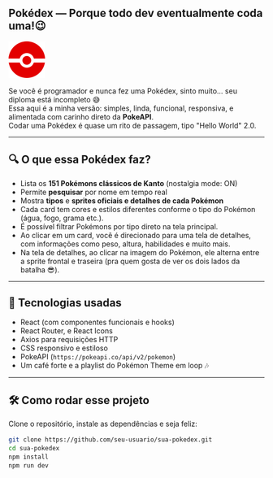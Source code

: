 ## Pokédex — Porque todo dev eventualmente coda uma!😉

![Logo da Pokédex](./src/assets/Vector.svg)

Se você é programador e nunca fez uma Pokédex, sinto muito... seu diploma está incompleto 😅  
Essa aqui é a minha versão: simples, linda, funcional, responsiva, e alimentada com carinho direto da **PokeAPI**.  
Codar uma Pokédex é quase um rito de passagem, tipo "Hello World" 2.0.

---

## 🔍 O que essa Pokédex faz?

- Lista os **151 Pokémons clássicos de Kanto** (nostalgia mode: ON)
- Permite **pesquisar** por nome em tempo real
- Mostra **tipos** e **sprites oficiais e detalhes de cada Pokémon**
- Cada card tem cores e estilos diferentes conforme o tipo do Pokémon (água, fogo, grama etc.).
- É possível filtrar Pokémons por tipo direto na tela principal.
- Ao clicar em um card, você é direcionado para uma tela de detalhes, com informações como peso, altura, habilidades e muito mais.
- Na tela de detalhes, ao clicar na imagem do Pokémon, ele alterna entre a sprite frontal e traseira (pra quem gosta de ver os dois lados da batalha 😎).

---

## 🧪 Tecnologias usadas

- React (com componentes funcionais e hooks)
- React Router, e React Icons
- Axios para requisições HTTP
- CSS responsivo e estiloso
- PokeAPI (`https://pokeapi.co/api/v2/pokemon`)
- Um café forte e a playlist do Pokémon Theme em loop 🎶

---

## 🛠️ Como rodar esse projeto

Clone o repositório, instale as dependências e seja feliz:

```bash
git clone https://github.com/seu-usuario/sua-pokedex.git
cd sua-pokedex
npm install
npm run dev
